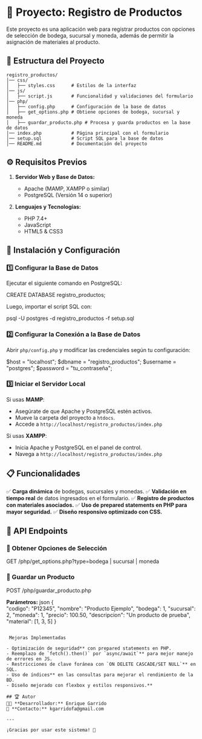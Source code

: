 # 📌 Proyecto: Registro de Productos

Este proyecto es una aplicación web para registrar productos con opciones de selección de bodega, sucursal y moneda, además de permitir la asignación de materiales al producto.

## 📂 Estructura del Proyecto

```
registro_productos/
│── css/
│   ├── styles.css      # Estilos de la interfaz
│── js/
│   ├── script.js       # Funcionalidad y validaciones del formulario
│── php/
│   ├── config.php      # Configuración de la base de datos
│   ├── get_options.php # Obtiene opciones de bodega, sucursal y moneda
│   ├── guardar_producto.php # Procesa y guarda productos en la base de datos
│── index.php           # Página principal con el formulario
│── setup.sql           # Script SQL para la base de datos
│── README.md           # Documentación del proyecto
```

## ⚙️ Requisitos Previos

1. **Servidor Web y Base de Datos:**
   - Apache (MAMP, XAMPP o similar)
   - PostgreSQL (Versión 14 o superior)

2. **Lenguajes y Tecnologías:**
   - PHP 7.4+
   - JavaScript
   - HTML5 & CSS3

## 🚀 Instalación y Configuración

### 1️⃣ Configurar la Base de Datos

Ejecutar el siguiente comando en PostgreSQL:

CREATE DATABASE registro_productos;

Luego, importar el script SQL con:

psql -U postgres -d registro_productos -f setup.sql



### 2️⃣ Configurar la Conexión a la Base de Datos
Abrir `php/config.php` y modificar las credenciales según tu configuración:

$host = "localhost";
$dbname = "registro_productos";
$username = "postgres";
$password = "tu_contraseña";

### 3️⃣ Iniciar el Servidor Local
Si usas **MAMP**:
- Asegúrate de que Apache y PostgreSQL estén activos.
- Mueve la carpeta del proyecto a `htdocs`.
- Accede a `http://localhost/registro_productos/index.php`

Si usas **XAMPP**:
- Inicia Apache y PostgreSQL en el panel de control.
- Navega a `http://localhost/registro_productos/index.php`

## 📋 Funcionalidades

✅ **Carga dinámica** de bodegas, sucursales y monedas.
✅ **Validación en tiempo real** de datos ingresados en el formulario.
✅ **Registro de productos con materiales asociados.**
✅ **Uso de prepared statements en PHP para mayor seguridad.**
✅ **Diseño responsivo optimizado con CSS.**

## 📜 API Endpoints

### 🔹 Obtener Opciones de Selección

GET /php/get_options.php?type=bodega | sucursal | moneda

### 🔹 Guardar un Producto

POST /php/guardar_producto.php

**Parámetros:**
    json
{  
  "codigo": "P12345",
  "nombre": "Producto Ejemplo",
  "bodega": 1,
  "sucursal": 2,
  "moneda": 1,
  "precio": 100.50,
  "descripcion": "Un producto de prueba",
  "material": [1, 3, 5]
}
```

 Mejoras Implementadas

- Optimización de seguridad** con prepared statements en PHP.
- Reemplazo de `fetch().then()` por `async/await`** para mejor manejo de errores en JS.
- Restricciones de clave foránea con `ON DELETE CASCADE/SET NULL`** en SQL.
- Uso de índices** en las consultas para mejorar el rendimiento de la BD.
- Diseño mejorado con flexbox y estilos responsivos.**

## 🏆 Autor
👨‍💻 **Desarrollador:** Enrique Garrido
📧 **Contacto:** kgarridofa@gmail.com

---

¡Gracias por usar este sistema! 🚀

